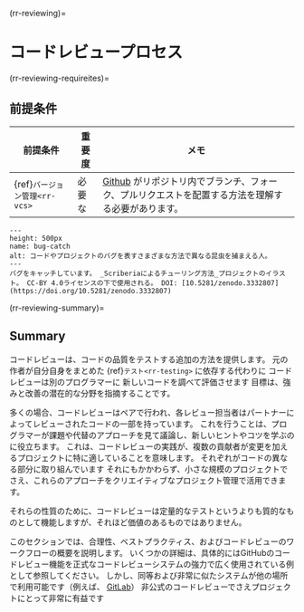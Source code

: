 (rr-reviewing)=
# コードレビュープロセス

(rr-reviewing-requireites)=
## 前提条件

| 前提条件                         | 重要度 | メモ                                                                         |
| ---------------------------- | --- | -------------------------------------------------------------------------- |
| {ref}`バージョン管理<rr-vcs>` | 必要な | [Github](https://github.com) がリポジトリ内でブランチ、フォーク、プルリクエストを配置する方法を理解する必要があります。 |

```{figure} ../figures/bug-catching.jpg
---
height: 500px
name: bug-catch
alt: コードやプロジェクトのバグを表すさまざまな方法で異なる昆虫を捕まえる人。
---
バグをキャッチしています。 _Scriberiaによるチューリング方法_プロジェクトのイラスト。 CC-BY 4.0ライセンスの下で使用される。 DOI: [10.5281/zenodo.3332807](https://doi.org/10.5281/zenodo.3332807)
```

(rr-reviewing-summary)=
## Summary

コードレビューは、コードの品質をテストする追加の方法を提供します。 元の作者が自分自身をまとめた {ref}`テスト<rr-testing>` に依存する代わりに コードレビューは別のプログラマーに 新しいコードを調べて評価させます 目標は、強みと改善の潜在的な分野を指摘することです。

多くの場合、コードレビューはペアで行われ、各レビュー担当者はパートナーによってレビューされたコードの一部を持っています。 これを行うことは、プログラマーが課題や代替のアプローチを見て議論し、新しいヒントやコツを学ぶのに役立ちます。 これは、コードレビューの実践が、複数の貢献者が変更を加えるプロジェクトに特に適していることを意味します。 それぞれがコードの異なる部分に取り組んでいます それにもかかわらず、小さな規模のプロジェクトでさえ、これらのアプローチをクリエイティブなプロジェクト管理で活用できます。

それらの性質のために、コードレビューは定量的なテストというよりも質的なものとして機能しますが、それほど価値のあるものではありません。

このセクションでは、合理性、ベストプラクティス、およびコードレビューのワークフローの概要を説明します。 いくつかの詳細は、具体的にはGitHubのコードレビュー機能を正式なコードレビューシステムの強力で広く使用されている例として参照してください。 しかし、同等および非常に似たシステムが他の場所で利用可能です（例えば、 [GitLab](https://about.gitlab.com)） 非公式のコードレビューでさえプロジェクトにとって非常に有益です
